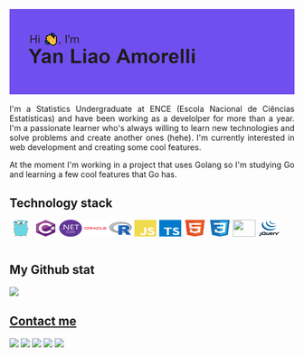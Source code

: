 [![MasterHead](https://github.com/YanAmorelli/YanAmorelli/blob/main/header.png)](https://github.com/YanAmorelli)

 <div>
  <p align="justify"> 
    I'm a Statistics Undergraduate at ENCE (Escola Nacional de Ciências Estatísticas) and have been working as a develolper for more than a year. I'm a passionate learner 
    who's always willing to learn new technologies and solve problems and create another ones (hehe). I'm currently interested in web development and creating some cool features.
   <p/>
   <p align="justify">
    At the moment I'm working in a project that uses Golang so I'm studying Go and learning a few cool features that Go has. 
    <p/>
 </div> 

<div style="display: inline_block";>
  <h2> Technology stack </h2>
  <img align="center" height="30" width="40" src="https://raw.githubusercontent.com/devicons/devicon/master/icons/go/go-original.svg">  
  <img align="center" height="30" width="40" src="https://github.com/devicons/devicon/blob/master/icons/csharp/csharp-original.svg">
  <img align="center" height="30" width="40" src="https://raw.githubusercontent.com/devicons/devicon/master/icons/dotnetcore/dotnetcore-original.svg">
  <img align="center" height="30" width="40" src="https://raw.githubusercontent.com/devicons/devicon/master/icons/oracle/oracle-original.svg">
  <img align="center" height="30" width="40" src="https://raw.githubusercontent.com/devicons/devicon/master/icons/r/r-original.svg">
  <img align="center" height="30" width="40" src="https://raw.githubusercontent.com/devicons/devicon/master/icons/javascript/javascript-plain.svg">
  <img align="center" height="30" width="40" src="https://raw.githubusercontent.com/devicons/devicon/master/icons/typescript/typescript-plain.svg">
  <img align="center" height="30" width="40" src="https://raw.githubusercontent.com/devicons/devicon/master/icons/html5/html5-original.svg">
  <img align="center" height="30" width="40" src="https://raw.githubusercontent.com/devicons/devicon/master/icons/css3/css3-original.svg">
  <img align="center" height="30" width="40" src="https://raw.githubusercontent.com/vorillaz/devicons/master/!SVG/angular_simple.svg">  
  <img align="center" height="30" width="40" src="https://raw.githubusercontent.com/devicons/devicon/master/icons/jquery/jquery-original-wordmark.svg">
</div>

<div><br>
  <h2>My Github stat</h2>
  <a href="https://github.com/YanAmorelli">
  <img height="180em" src="https://github-readme-stats.vercel.app/api?username=YanAmorelli&show_icons=true&theme=dracula&include_all_commits=true"/>
</div>
  
  ##
 
<div> 
  <h2>Contact me</h2>
 <!-- Linkedin -->
  <a href="https://www.linkedin.com/in/yan-liao-amorelli-0566b6175" target="_blank"><img src="https://img.shields.io/badge/-LinkedIn-%230077B5?style=for-the-badge&logo=linkedin&logoColor=white" target="_blank"></a>
 <!-- Gmail -->
  <a href = "mailto:1404yan@gmail.com"><img src="https://img.shields.io/badge/-Gmail-%23333?style=for-the-badge&logo=gmail&logoColor=white" target="_blank"></a>
 <!-- Youtube --> 
 <a href="https://www.youtube.com/channel/UCP651uiCzl5ifICAAsMwUzg" target="_blank"><img src="https://img.shields.io/badge/YouTube-FF0000?style=for-the-badge&logo=youtube&logoColor=white" target="_blank"></a>
 <!-- Twitter --> 
  <a href="https://twitter.com/amorelliaodev" target="_blank"><img src="https://img.shields.io/badge/Twitter-1DA1F2?style=for-the-badge&logo=twitter&logoColor=white" target="_blank"></a>
 <!-- Instagram --> 
  <a href="https://instagram.com/devstatyan" target="_blank"><img src="https://img.shields.io/badge/-Instagram-%23E4405F?style=for-the-badge&logo=instagram&logoColor=white" target="_blank"></a>
</div>
